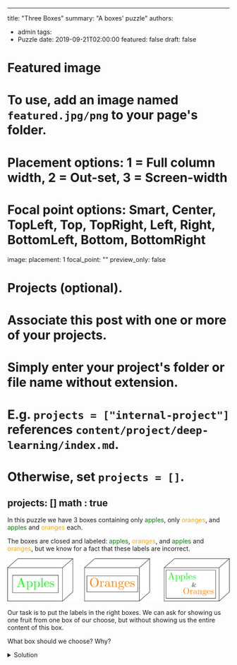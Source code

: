 
---
title: "Three Boxes"
summary: "A boxes' puzzle"
authors:
- admin
tags:
- Puzzle
date: 2019-09-21T02:00:00
featured: false
draft: false

# Featured image
# To use, add an image named `featured.jpg/png` to your page's folder.
# Placement options: 1 = Full column width, 2 = Out-set, 3 = Screen-width
# Focal point options: Smart, Center, TopLeft, Top, TopRight, Left, Right, BottomLeft, Bottom, BottomRight
image:
  placement: 1
  focal_point: ""
  preview_only: false

# Projects (optional).
#   Associate this post with one or more of your projects.
#   Simply enter your project's folder or file name without extension.
#   E.g. `projects = ["internal-project"]` references `content/project/deep-learning/index.md`.
#   Otherwise, set `projects = []`.
projects: []
math : true
---

In this puzzle we have $3$ boxes containing only <span style="color: green;">apples</span>, only <span style="color: orange;">oranges</span>, and <span style="color: green;">apples</span> and <span style="color: orange;">oranges</span> each.

The boxes are closed and labeled: <span style="color: green;">apples</span>, <span style="color: orange;">oranges</span>, and <span style="color: green;">apples</span> and <span style="color: orange;">oranges</span>, but we know for a fact that these labels are incorrect.

![threeBoxesLabeled](./threeBoxesLabeled.png)

Our task is to put the labels in the right boxes. We can ask for showing us one fruit from one box of our choose, but without showing us the entire content of this box.

What box should we choose? Why?

<details>
<summary>Solution</summary>
<div style="border-left: 6px solid; border-color: #2196F3; background-color: #ddffff; padding: 0.01em 1em;">
We choose the box labeled <span style="color: green;">apples</span> and <span style="color: orange;">oranges</span>. If we see and <span style="color: green;">apple</span> (other case is analogous), then the right label for this box is <span style="color: green;">apples</span> (as the label <span style="color: green;">apples</span> and <span style="color: orange;">oranges</span> is wrong and it couldn't be <span style="color: orange;">oranges</span>). Finally, as the <span style="color: orange;">oranges</span> label is incorrect we put it on the other box and put <span style="color: green;">apples</span> and <span style="color: orange;">oranges</span> on this box.
</div>
</details>
